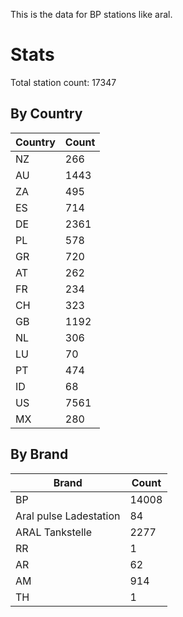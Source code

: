 This is the data for BP stations like aral.


# Stats

Total station count: 17347
## By Country

| Country | Count
| - | - 
| NZ | 266
| AU | 1443
| ZA | 495
| ES | 714
| DE | 2361
| PL | 578
| GR | 720
| AT | 262
| FR | 234
| CH | 323
| GB | 1192
| NL | 306
| LU | 70
| PT | 474
| ID | 68
| US | 7561
| MX | 280
## By Brand

| Brand | Count
| - | - 
| BP | 14008
| Aral pulse Ladestation | 84
| ARAL Tankstelle | 2277
| RR | 1
| AR | 62
| AM | 914
| TH | 1
